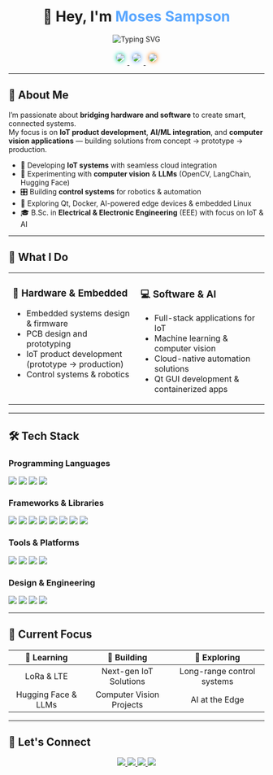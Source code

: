 <h1 align="center">👋 Hey, I'm <span style="color:#58A6FF;">Moses Sampson</span></h1>

<p align="center">
  <img src="https://readme-typing-svg.herokuapp.com?font=Fira+Code&size=22&duration=3000&pause=1000&color=58A6FF&center=true&vCenter=true&width=600&lines=Embedded+Software+Engineer;IoT+Systems+Developer;AI+%26+Computer+Vision+Enthusiast;Full-Stack+Solution+Architect" alt="Typing SVG" />
</p>

<div align="center">

<a href="#">
  <img src="https://img.shields.io/badge/💡%20Innovation%20Driven-00d4aa?style=for-the-badge&labelColor=1a1a1a&logoColor=white" 
       style="border-radius: 12px; box-shadow: 0px 0px 8px #00d4aa; margin: 6px; transform: scale(1); transition: transform 0.2s;" 
       onmouseover="this.style.transform='scale(1.1)'" 
       onmouseout="this.style.transform='scale(1)'" />
</a>

<a href="#">
  <img src="https://img.shields.io/badge/🚀%20Always%20Learning-58a6ff?style=for-the-badge&labelColor=1a1a1a" 
       style="border-radius: 12px; box-shadow: 0px 0px 8px #58a6ff; margin: 6px; transform: scale(1); transition: transform 0.2s;" 
       onmouseover="this.style.transform='scale(1.1)'" 
       onmouseout="this.style.transform='scale(1)'" />
</a>

<a href="#">
  <img src="https://img.shields.io/badge/🔧%20Problem%20Solver-ff7b00?style=for-the-badge&labelColor=1a1a1a" 
       style="border-radius: 12px; box-shadow: 0px 0px 8px #ff7b00; margin: 6px; transform: scale(1); transition: transform 0.2s;" 
       onmouseover="this.style.transform='scale(1.1)'" 
       onmouseout="this.style.transform='scale(1)'" />
</a>

</div>

---

## 🧠 About Me  

I’m passionate about **bridging hardware and software** to create smart, connected systems.  
My focus is on **IoT product development**, **AI/ML integration**, and **computer vision applications** — building solutions from concept → prototype → production.  

- 🤖 Developing **IoT systems** with seamless cloud integration  
- 🧠 Experimenting with **computer vision** & **LLMs** (OpenCV, LangChain, Hugging Face)  
- 🎛️ Building **control systems** for robotics & automation  
- 🧪 Exploring Qt, Docker, AI-powered edge devices & embedded Linux  
- 🎓 B.Sc. in **Electrical & Electronic Engineering** (EEE) with focus on IoT & AI  

---

## 🚀 What I Do  

<table>
<tr>
<td width="50%" valign="top">

### 🔧 Hardware & Embedded  
- Embedded systems design & firmware  
- PCB design and prototyping  
- IoT product development (prototype → production)  
- Control systems & robotics  

</td>
<td width="50%" valign="top">

### 💻 Software & AI  
- Full-stack applications for IoT  
- Machine learning & computer vision  
- Cloud-native automation solutions  
- Qt GUI development & containerized apps  

</td>
</tr>
</table>

---

## 🛠️ Tech Stack  

### **Programming Languages**  
<p align="left">
  <img src="https://img.shields.io/badge/Python-3776AB?style=for-the-badge&logo=python&logoColor=white" />
  <img src="https://img.shields.io/badge/C-00599C?style=for-the-badge&logo=c&logoColor=white" />
  <img src="https://img.shields.io/badge/C++-00599C?style=for-the-badge&logo=cplusplus&logoColor=white" />
  <img src="https://img.shields.io/badge/PostgreSQL-316192?style=for-the-badge&logo=postgresql&logoColor=white" />
</p>

### **Frameworks & Libraries**  
<p align="left">
  <img src="https://img.shields.io/badge/Arduino-00979D?style=for-the-badge&logo=arduino&logoColor=white" />
  <img src="https://img.shields.io/badge/ESP--IDF-E7352C?style=for-the-badge&logo=espressif&logoColor=white" />
  <img src="https://img.shields.io/badge/Qt-41CD52?style=for-the-badge&logo=qt&logoColor=white" />
  <img src="https://img.shields.io/badge/OpenCV-27338e?style=for-the-badge&logo=OpenCV&logoColor=white" />
  <img src="https://img.shields.io/badge/HuggingFace-FFD21E?style=for-the-badge&logoColor=black" />
  <img src="https://img.shields.io/badge/LangChain-3a7114?style=for-the-badge&logoColor=white" />
  <img src="https://img.shields.io/badge/Django-092E20?style=for-the-badge&logo=django&logoColor=white" />
  <img src="https://img.shields.io/badge/ROS-22314E?style=for-the-badge&logo=ros&logoColor=white" />
</p>

### **Tools & Platforms**  
<p align="left">
  <img src="https://img.shields.io/badge/Docker-2CA5E0?style=for-the-badge&logo=docker&logoColor=white" />
  <img src="https://img.shields.io/badge/Linux-FCC624?style=for-the-badge&logo=linux&logoColor=black" />
  <img src="https://img.shields.io/badge/Ubuntu-E95420?style=for-the-badge&logo=ubuntu&logoColor=white" />
  <img src="https://img.shields.io/badge/Git-F05032?style=for-the-badge&logo=git&logoColor=white" />
</p>

### **Design & Engineering**  
<p align="left">
  <img src="https://img.shields.io/badge/Altium_Designer-A5915F?style=for-the-badge&logo=altium-designer&logoColor=white" />
  <img src="https://img.shields.io/badge/EasyEDA-0066CC?style=for-the-badge" />
  <img src="https://img.shields.io/badge/MATLAB-de7521?style=for-the-badge&logo=mathworks&logoColor=white" />
  <img src="https://img.shields.io/badge/Overleaf-47A141?style=for-the-badge&logo=Overleaf&logoColor=white" />
</p>

---

## 🌱 Current Focus  

| 🎯 **Learning** | 🚧 **Building** | 🔬 **Exploring** |
|:---------------:|:---------------:|:---------------:|
| LoRa & LTE | Next-gen IoT Solutions | Long-range control systems |
| Hugging Face & LLMs | Computer Vision Projects | AI at the Edge |

---

## 🤝 Let's Connect  

<p align="center">
  <a href="https://www.linkedin.com/in/moses-sampson-1362a61a1/" target="_blank">
    <img src="https://img.shields.io/badge/LinkedIn-0077B5?style=for-the-badge&logo=linkedin&logoColor=white" />
  </a>
  <a href="mailto:mosessampson16@gmail.com">
    <img src="https://img.shields.io/badge/Email-D14836?style=for-the-badge&logo=gmail&logoColor=white" />
  </a>
  <a href="https://robertem14.github.io/personal-site/" target="_blank">
    <img src="https://img.shields.io/badge/Portfolio-000000?style=for-the-badge&logo=About.me&logoColor=white" />
  </a>
  <a href="https://github.com/Mozetoo" target="_blank">
    <img src="https://img.shields.io/badge/GitHub-100000?style=for-the-badge&logo=github&logoColor=white" />
  </a>
</p>
